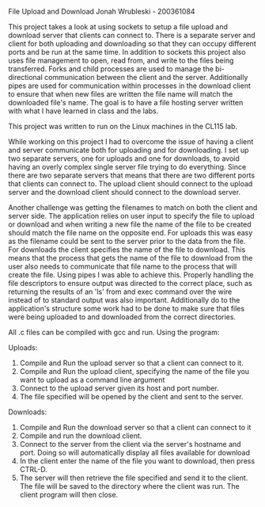 File Upload and Download
Jonah Wrubleski - 200361084

This project takes a look at using sockets to setup a file upload and download
server that clients can connect to. There is a separate server and client for
both uploading and downloading so that they can occupy different ports and be run
at the same time. In addition to sockets this project also uses file management to
open, read from, and write to the files being transferred. Forks and child processes
are used to manage the bi-directional communication between the client and the server.
Additionally pipes are used for communication within processes in the download client
to ensure that when new files are written the file name will match the downloaded file's
name.
The goal is to have a file hosting server written with what I have learned in class and the labs.

This project was written to run on the Linux machines in the CL115 lab.

While working on this project I had to overcome the issue of having a client and server communicate both
for uploading and for downloading. I set up two separate servers, one for uploads and
one for downloads, to avoid having an overly complex single server file trying to do everything.
Since there are two separate servers that means that there are two different ports that clients can
connect to. The upload client should connect to the upload server and the download client should
connect to the download server.

Another challenge was getting the filenames to match on both the client and server side. The
application relies on user input to specify the file to upload or download and when writing a
new file the name of the file to be created should match the file name on the opposite end.
For uploads this was easy as the filename could be sent to the server prior to the data from
the file. For downloads the client specifies the name of the file to download. This means
that the process that gets the name of the file to download from the user also needs to
communicate that file name to the process that will create the file. Using pipes I was able
to achieve this. Properly handling the file descriptors to ensure output was directed to the
correct place, such as returning the results of an 'ls' from and exec command over the wire
instead of to standard output was also important. Additionally do to the application's structure
some work had to be done to make sure that files were being uploaded to and downloaded from the
correct directories.

All .c files can be compiled with gcc and run.
Using the program:

Uploads: 
1. Compile and Run the upload server so that a client can connect to it.
2. Compile and Run the upload client, specifying the name of the file you want to upload as a command line argument
3. Connect to the upload server given its host and port number.
4. The file specified will be opened by the client and sent to the server.

Downloads:
1. Compile and Run the download server so that a client can connect to it
2. Compile and run the download client.
3. Connect to the server from the client via the server's hostname and port. Doing so will automatically display all files available for download
4. In the client enter the name of the file you want to download, then press CTRL-D.
5. The server will then retrieve the file specified and send it to the client. The file will be saved to the directory
 where the client was run. The client program will then close.